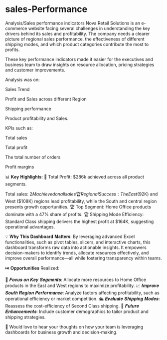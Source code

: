 # sales-Performance
Analysis/Sales performance indicators
Nova Retail Solutions is an e-commerce website facing several challenges in understanding the key drivers behind its sales and profitability. The company needs a clearer picture of regional sales performance, the effectiveness of different shipping modes, and which product categories contribute the most to profits. 

These key performance indicators made it easier for the executives and business team to draw insights on resource allocation, pricing strategies and customer improvements.

Analysis was  on:

Sales Trend

Profit and Sales across different Region

Shipping performance

Product profitability and Sales.

KPIs such as:

Total sales

Total profit

The total number of orders

Profit margins

📊 𝐊𝐞𝐲 𝐇𝐢𝐠𝐡𝐥𝐢𝐠𝐡𝐭𝐬:
🥇 Total Profit: $286k achieved across all product segments.

Total sales: $2M achieved on all sales
🏆 Regional Success: The East ($92K) and West ($108K) regions lead profitability, while the South  and central region presents growth opportunities.
🏆 Top Segment: Home Office products dominate with a 47% share of profits.
🏆 Shipping Mode Efficiency: Standard Class shipping delivers the highest profit at $164K, suggesting operational advantages.

💡 𝐖𝐡𝐲 𝐓𝐡𝐢𝐬 𝐃𝐚𝐬𝐡𝐛𝐨𝐚𝐫𝐝 𝐌𝐚𝐭𝐭𝐞𝐫𝐬:
By leveraging advanced Excel functionalities, such as pivot tables, slicers, and interactive charts, this dashboard transforms raw data into actionable insights. It empowers decision-makers to identify trends, allocate resources effectively, and improve overall performance—all while fostering transparency within teams.

⏭️ 𝐎𝐩𝐩𝐨𝐫𝐭𝐮𝐧𝐢𝐭𝐢𝐞𝐬 Realized:

👀 𝑭𝒐𝒄𝒖𝒔 𝒐𝒏 𝑲𝒆𝒚 𝑺𝒆𝒈𝒎𝒆𝒏𝒕𝒔:
Allocate more resources to Home Office products in the East and West regions to maximize profitability.
📈 𝑰𝒎𝒑𝒓𝒐𝒗𝒆 𝑺𝒐𝒖𝒕𝒉 𝑹𝒆𝒈𝒊𝒐𝒏 𝑷𝒆𝒓𝒇𝒐𝒓𝒎𝒂𝒏𝒄𝒆:
Analyze factors affecting profitability, such as operational efficiency or market competition.
🛳️ 𝑬𝒗𝒂𝒍𝒖𝒂𝒕𝒆 𝑺𝒉𝒊𝒑𝒑𝒊𝒏𝒈 𝑴𝒐𝒅𝒆𝒔:
Reassess the cost-efficiency of Second Class shipping.
🚀 𝑭𝒖𝒕𝒖𝒓𝒆 𝑬𝒏𝒉𝒂𝒏𝒄𝒆𝒎𝒆𝒏𝒕𝒔:
Include customer demographics to tailor product and shipping strategies.

🙏 Would love to hear your thoughts on how your team is leveraging dashboards for business growth and decision-making.
